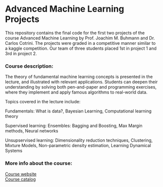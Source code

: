# Advanced Machine Learning Projects

This repository contains the final code for the first two projects of the course Advanced Machine Learning by Prof. Joachim M. Buhmann and Dr. Carlos Cotrini. The projects were graded in a competitive manner similar to a kaggle competition. Our team of three students placed 1st in project 1 and 3rd in project 2.

### Course description:
The theory of fundamental machine learning concepts is presented in the lecture, and illustrated with relevant applications. Students can deepen their understanding by solving both pen-and-paper and programming exercises, where they implement and apply famous algorithms to real-world data.

Topics covered in the lecture include:

Fundamentals: What is data?, Bayesian Learning, Computational learning theory

Supervised learning: Ensembles: Bagging and Boosting, Max Margin methods, Neural networks

Unsupservised learning: Dimensionality reduction techniques, Clustering, Mixture Models, Non-parametric density estimation, Learning Dynamical Systems

### More info about the course:

[Course website](https://ml2.inf.ethz.ch/courses/aml/) \
[Course catalog](https://www.vorlesungen.ethz.ch/Vorlesungsverzeichnis/lerneinheit.view?lang=en&semkez=2022W&ansicht=KATALOGDATEN&lerneinheitId=162317&)
